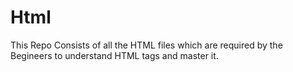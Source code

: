 # Html
This Repo Consists of all the HTML files which are required by the Begineers to understand HTML tags and master it.
